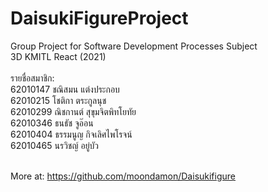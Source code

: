 # DaisukiFigureProject </br>
Group Project for Software Development Processes Subject</br>
3D KMITL React (2021) </br></br>
รายชื่อสมาชิก:</br>
62010147 ชณิสมน แต่งประกอบ</br>
62010215 โชติกา ตระกูลนุช</br>
62010299 ณิชกานต์ สุขุมจิตพิทโยทัย</br>
62010346 ธนธัช จูอ๊อน</br>
62010404 ธรรมนูญ กิจเลิศไพโรจน์</br>
62010465 นรวิชญ์ อยู่บัว</br></br>

More at:
https://github.com/moondamon/Daisukifigure
